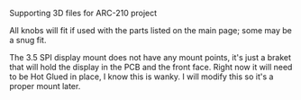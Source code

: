 Supporting 3D files for ARC-210 project

All knobs will fit if used with the parts listed on the main page; some may be a snug fit.

The 3.5 SPI display mount does not have any mount points, it's just a braket that will
hold the display in the PCB and the front face. Right now it will need to be Hot Glued
in place, I know this is wanky. I will modify this so it's a proper mount later.
